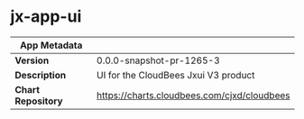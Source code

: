 # jx-app-ui

|App Metadata||
|---|---|
| **Version** | 0.0.0-snapshot-pr-1265-3 |
| **Description** | UI for the CloudBees Jxui V3 product |
| **Chart Repository** | https://charts.cloudbees.com/cjxd/cloudbees |
